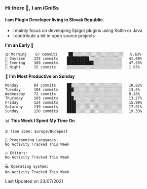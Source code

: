 ### Hi there 👋, I am iGniSs

#### I am Plugin Developer living in Slovak Republic.
- I mainly focus on developing Spigot plugins using Kotlin or Java
- I contribute a bit in open source projects

<!--START_SECTION:waka-->
**I'm an Early 🐤** 

```text
🌞 Morning    67 commits     ██░░░░░░░░░░░░░░░░░░░░░░░   8.63% 
🌆 Daytime    325 commits    ██████████░░░░░░░░░░░░░░░   41.88% 
🌃 Evening    369 commits    ████████████░░░░░░░░░░░░░   47.55% 
🌙 Night      15 commits     ░░░░░░░░░░░░░░░░░░░░░░░░░   1.93%

```
📅 **I'm Most Productive on Sunday** 

```text
Monday       84 commits     ██░░░░░░░░░░░░░░░░░░░░░░░   10.82% 
Tuesday      104 commits    ███░░░░░░░░░░░░░░░░░░░░░░   13.4% 
Wednesday    72 commits     ██░░░░░░░░░░░░░░░░░░░░░░░   9.28% 
Thursday     103 commits    ███░░░░░░░░░░░░░░░░░░░░░░   13.27% 
Friday       124 commits    ████░░░░░░░░░░░░░░░░░░░░░   15.98% 
Saturday     139 commits    ████░░░░░░░░░░░░░░░░░░░░░   17.91% 
Sunday       150 commits    ████░░░░░░░░░░░░░░░░░░░░░   19.33%

```


📊 **This Week I Spent My Time On** 

```text
⌚︎ Time Zone: Europe/Budapest

💬 Programming Languages: 
No Activity Tracked This Week

🔥 Editors: 
No Activity Tracked This Week

💻 Operating System: 
No Activity Tracked This Week

```


 Last Updated on 23/07/2021
<!--END_SECTION:waka-->